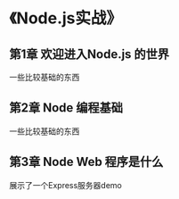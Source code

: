 # 《Node.js实战》

## 第1章 欢迎进入Node.js 的世界
一些比较基础的东西

## 第2章 Node 编程基础
一些比较基础的东西

## 第3章 Node Web 程序是什么
展示了一个Express服务器demo